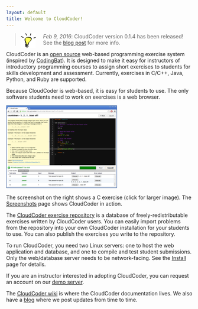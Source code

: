 ```yaml
---
layout: default
title: Welcome to CloudCoder!
---
```


<blockquote><img style="display:block; width: 40px; float: left; margin-right: 20px;" src="img/lightbulb.png"><i>Feb 9, 2016</i>: CloudCoder version 0.1.4 has been released!<br>  See the <a href="http://cloudcoderdotorg.github.io/2016/02/09/version-0-1-14-released.html">blog post</a> for more info.</blockquote>


CloudCoder is an [open source](opensource.html) web-based programming exercise system
(inspired by [CodingBat](http://codingbat.com/)).
It is designed to make it easy for instructors of introductory
programming courses to assign short exercises to students for
skills development and assessment.  Currently, exercises in
C/C++, Java, Python, and Ruby are supported.

Because CloudCoder is web-based, it is easy for students to
use.  The only software students need to work on exercises
is a web browser.

<a href="https://raw.github.com/wiki/cloudcoderdotorg/CloudCoder/img/screenshot-cproblem2.png"><img class="screenshot" src="img/screenshot-cproblem2-sm.png" alt="CloudCoder screenshot" /></a>

The screenshot on the right shows a C exercise (click for larger image).
The [Screenshots](https://github.com/cloudcoderdotorg/CloudCoder/wiki/Screenshots)
page shows CloudCoder in action.

The [CloudCoder exercise repository](https://cloudcoder.org/repo)
is a database of freely-redistributable exercises written by
CloudCoder users.  You can easily import problems from the repository
into your own CloudCoder installation for your students to
use.  You can also publish the exercises you write to the repository.

To run CloudCoder, you need two Linux servers: one to host the
web application and database, and one to compile and test student
submissions.  Only the web/database server needs to be
network-facing.  See the [Install](https://github.com/cloudcoderdotorg/CloudCoder/wiki/Install)
page for details.

If you are an instructor interested in adopting CloudCoder,
you can request an account on our [demo server](demo.html).

The [CloudCoder wiki](https://github.com/cloudcoderdotorg/CloudCoder/wiki)
is where the CloudCoder documentation lives.  We also have a
[blog](http://cloudcoderdotorg.github.io/) where we post updates
from time to time.
